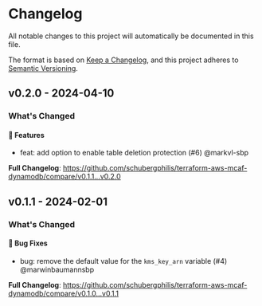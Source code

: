# Changelog

All notable changes to this project will automatically be documented in this file.

The format is based on [Keep a Changelog](https://keepachangelog.com/en/1.0.0/),
and this project adheres to [Semantic Versioning](https://semver.org/spec/v2.0.0.html).

## v0.2.0 - 2024-04-10

### What's Changed

#### 🚀 Features

* feat: add option to enable table deletion protection (#6) @markvl-sbp

**Full Changelog**: https://github.com/schubergphilis/terraform-aws-mcaf-dynamodb/compare/v0.1.1...v0.2.0

## v0.1.1 - 2024-02-01

### What's Changed

#### 🐛 Bug Fixes

* bug: remove the default value for the `kms_key_arn` variable (#4) @marwinbaumannsbp

**Full Changelog**: https://github.com/schubergphilis/terraform-aws-mcaf-dynamodb/compare/v0.1.0...v0.1.1
